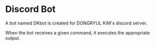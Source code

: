 # Discord Bot

A bot named DKbot is created for DONGRYUL KiM's discord server.

When the bot receives a given command, it executes the appropriate output.
